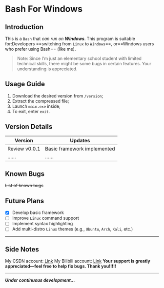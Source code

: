 # Bash For Windows
## Introduction
This is a `Bash` that *can run on ***Windows****.
This program is suitable for:Developers ==switching from `Linux` to `Windows`==, or==Windows users who prefer using Bash== (like me).
> Note: Since I'm just an elementary school student with limited technical skills, there might be some bugs in certain features. Your understanding is appreciated.
## Usage Guide
1. Download the desired version from `/version`;
2. Extract the compressed file;
3. Launch `main.exe` inside;
4. To exit, enter `exit`.
## Version Details
|Version|Updates|
|---|---|
|Review v0.0.1|Basic framework implemented|
|……|……|
## Known Bugs
~~List of known bugs~~
## Future Plans
* [x] Develop basic framework
* [ ] Improve `Linux` command support
* [ ] Implement syntax highlighting
* [ ] Add multi-distro `Linux` themes (e.g., `Ubuntu`, `Arch`, `Kali`, etc.)
***
## Side Notes
My CSDN account: [Link](https://blog.csdn.net/2401_83116349)
My Bilibili account: [Link](https://space.bilibili.com/3493120790498019)
**Your support is greatly appreciated—feel free to help fix bugs. Thank you!!!!!**
***
***Under continuous development…***